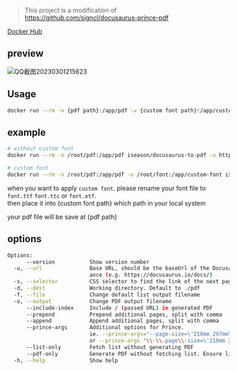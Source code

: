 
>  This project is a modification of https://github.com/signcl/docusaurus-prince-pdf

[Docker Hub](https://hub.docker.com/r/iseason/docusaurus-to-pdf)

## preview

![QQ截图20230301215623](https://user-images.githubusercontent.com/65019366/222173525-efa2500a-6083-4316-a7f2-1d4f1e4fb32b.png)

## Usage

~~~ bash
docker run --rm -v {pdf path}:/app/pdf -v {custom font path}:/app/custom-font iseason/docusaurus-to-pdf -u {doc url}
~~~

## example

~~~ bash
# without custom font
docker run --rm -v /root/pdf:/app/pdf iseason/docusaurus-to-pdf -u https://docusaurus.io/docs

# custom font
docker run --rm -v /root/pdf:/app/pdf -v /root/font:/app/custom-font iseason/docusaurus-to-pdf -u https://docusaurus.io/docs
~~~

when you want to apply `custom font`. please rename your font file to `font.ttf` `font.ttc` or `font.otf`.  
then place it into {custom font path} which path in your local system

your pdf file will be save at {pdf path} 

## options

~~~ bash 
Options:
      --version           Show version number                          [boolean]
  -u, --url               Base URL, should be the baseUrl of the Docusaurus inst
                          ance (e.g. https://docusaurus.io/docs/)       [string]
  -s, --selector          CSS selector to find the link of the next page[string]
  -d, --dest              Working directory. Default to ./pdf           [string]
  -f, --file              Change default list output filename           [string]
  -o, --output            Change PDF output filename                    [string]
      --include-index     Include / (passed URL) in generated PDF
      --prepend           Prepend additional pages, split with comma    [string]
      --append            Append additional pages, split with comma     [string]
      --prince-args       Additional options for Prince.                [string]
                          ie. --prince-args="--page-size=\'210mm 297mm\'" 
                          or --prince-args "\\-\\-page\\-size=\'210mm 297mm\'" 
      --list-only         Fetch list without generating PDF
      --pdf-only          Generate PDF without fetching list. Ensure list exists
  -h, --help              Show help                                    [boolean]
~~~
